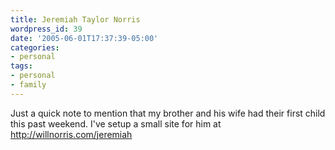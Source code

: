 ```yaml
---
title: Jeremiah Taylor Norris
wordpress_id: 39
date: '2005-06-01T17:37:39-05:00'
categories:
- personal
tags:
- personal
- family
---
```

Just a quick note to mention that my brother and his wife had their first child this past weekend.  I've setup a small
site for him at <http://willnorris.com/jeremiah>
